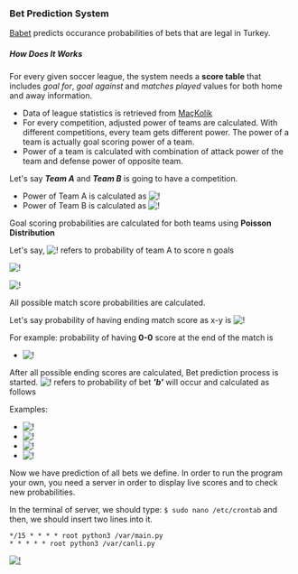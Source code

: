 ### Bet Prediction System

[Babet](babet.metu.fun) predicts occurance probabilities of bets that are legal in Turkey.

##### How Does It Works

For every given soccer league, the system needs a **score table** that includes *goal for*, *goal against* and *matches played* values for both home and away information.

- Data of league statistics is retrieved from [MaçKolik](arsiv.mackolik.com)
- For every competition, adjusted power of teams are calculated. With different competitions, every team gets different power. The power of a team is actually goal scoring power of a team.
- Power of a team is calculated with combination of attack power of the team and defense power of opposite team.

Let's say ***Team A*** and ***Team B*** is going to have a competition.
- Power of Team A is calculated as ![!](https://render.githubusercontent.com/render/math?math=P_A)
- Power of Team B is calculated as ![!](https://render.githubusercontent.com/render/math?math=P_B)

Goal scoring probabilities are calculated for both teams using **Poisson Distribution**

Let's say, ![!](https://render.githubusercontent.com/render/math?math=P(G_A=n)) refers to probability of team A to score n goals

![!](https://render.githubusercontent.com/render/math?math=P(G_A=n)=\frac{e^{-P_A}*P_A^n}{n!})

![!](https://render.githubusercontent.com/render/math?math=P(G_B=n)=\frac{e^{-P_B}*P_B^n}{n!})

All possible match score probabilities are calculated. 

Let's say probability of having ending match score as x-y is ![!](https://render.githubusercontent.com/render/math?math=P(S=x.y))

For example:
probability of having **0-0** score at the end of the match is 
- ![!](https://render.githubusercontent.com/render/math?math=P(S=0.0)=P(G_A=0)*P(G_B=0))

After all possible ending scores are calculated, Bet prediction process is started.
![!](https://render.githubusercontent.com/render/math?math=P(b)) refers to probability of bet ***'b'*** will occur and calculated as follows

Examples:
- ![!](https://render.githubusercontent.com/render/math?math=P(1,5A)=P(S=0.0)+P(S=1.0)+P(S=0.1))
- ![!](https://render.githubusercontent.com/render/math?math=P(1,5U)=1-P(1,5A))
- ![!](https://render.githubusercontent.com/render/math?math=P(2,5A)=P(S=0.0)+P(S=1.0)+P(S=0.1)+P(S=2.0)+P(S=0.2)+P(S=1.1))
- ![!](https://render.githubusercontent.com/render/math?math=P(2,5U)=1-P(2,5A))

Now we have prediction of all bets we define. In order to run the program your own, you need a server in order to display live scores and to check new probabilities. 

In the terminal of server, we should type:
`$ sudo nano /etc/crontab`
and then, we should insert two lines into it.

```console
*/15 * * * * root python3 /var/main.py
* * * * * root python3 /var/canli.py
```
[![!](https://images.daznservices.com/di/library/mackolik/dc/6/mackolik-logo_8mlnjr7sh2qo1txrvyog5bbtj.png?t=-1700003935&quality=70&w=1280)](arsiv.mackolik.com)
